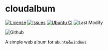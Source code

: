 # cloudalbum

[![License][github-license:badge]](/LICENSE)
[![Issues][github-issues:badge]][github-issues]
[![Ubuntu CI][github-ubuntu-ci:badge]][github-ubuntu-ci]
![Last Modify][github-last-commit:badge]

![Github][github-repobeats]

A simple web album for `ubuntu`&`windows`

[github-license:badge]: https://img.shields.io/github/license/Ohto-Ai/cloudalbum?logo=github&style=flat-square "License"
[github-issues:badge]: https://img.shields.io/github/issues/Ohto-Ai/cloudalbum?logo=github&style=flat-square "Issue"
[github-issues]: https://github.com/Ohto-Ai/cloudalbum/issues
[github-ubuntu-ci]: https://github.com/Ohto-Ai/cloudalbum/actions/workflows/ubuntu.yml
[github-ubuntu-ci:badge]: https://github.com/Ohto-Ai/cloudalbum/actions/workflows/ubuntu.yml/badge.svg "Ubuntu CI"
[github-last-commit:badge]: https://img.shields.io/github/last-commit/Ohto-Ai/cloudalbum?logo=markdown&label=LAST+UPDATE&color=29bf12&style=flat "Last Commit"
[github-repobeats]: https://repobeats.axiom.co/api/embed/429fd6bd93c85b01c7afeeaffc786a6c6e48bfc1.svg "Repobeats analytics image"
